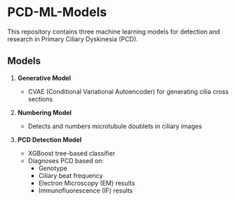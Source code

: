 # PCD-ML-Models

This repository contains three machine learning models for detection and research in Primary Ciliary Dyskinesia (PCD).

## Models

1. **Generative Model**
   - CVAE (Conditional Variational Autoencoder) for generating cilia cross sections

2. **Numbering Model**
   - Detects and numbers microtubule doublets in ciliary images

3. **PCD Detection Model**
   - XGBoost tree-based classifier
   - Diagnoses PCD based on:
     - Genotype
     - Ciliary beat frequency
     - Electron Microscopy (EM) results
     - Immunofluorescence (IF) results